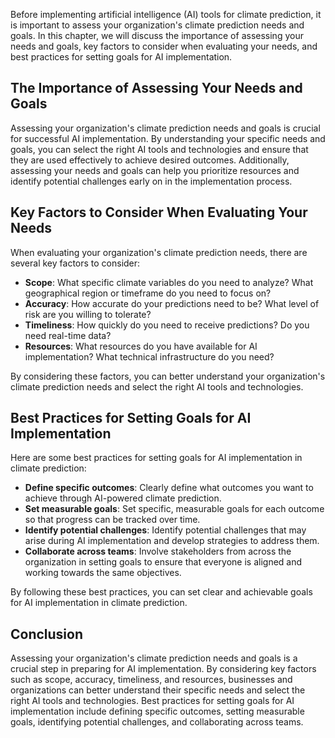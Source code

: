 
Before implementing artificial intelligence (AI) tools for climate prediction, it is important to assess your organization's climate prediction needs and goals. In this chapter, we will discuss the importance of assessing your needs and goals, key factors to consider when evaluating your needs, and best practices for setting goals for AI implementation.

The Importance of Assessing Your Needs and Goals
------------------------------------------------

Assessing your organization's climate prediction needs and goals is crucial for successful AI implementation. By understanding your specific needs and goals, you can select the right AI tools and technologies and ensure that they are used effectively to achieve desired outcomes. Additionally, assessing your needs and goals can help you prioritize resources and identify potential challenges early on in the implementation process.

Key Factors to Consider When Evaluating Your Needs
--------------------------------------------------

When evaluating your organization's climate prediction needs, there are several key factors to consider:

* **Scope**: What specific climate variables do you need to analyze? What geographical region or timeframe do you need to focus on?
* **Accuracy**: How accurate do your predictions need to be? What level of risk are you willing to tolerate?
* **Timeliness**: How quickly do you need to receive predictions? Do you need real-time data?
* **Resources**: What resources do you have available for AI implementation? What technical infrastructure do you need?

By considering these factors, you can better understand your organization's climate prediction needs and select the right AI tools and technologies.

Best Practices for Setting Goals for AI Implementation
------------------------------------------------------

Here are some best practices for setting goals for AI implementation in climate prediction:

* **Define specific outcomes**: Clearly define what outcomes you want to achieve through AI-powered climate prediction.
* **Set measurable goals**: Set specific, measurable goals for each outcome so that progress can be tracked over time.
* **Identify potential challenges**: Identify potential challenges that may arise during AI implementation and develop strategies to address them.
* **Collaborate across teams**: Involve stakeholders from across the organization in setting goals to ensure that everyone is aligned and working towards the same objectives.

By following these best practices, you can set clear and achievable goals for AI implementation in climate prediction.

Conclusion
----------

Assessing your organization's climate prediction needs and goals is a crucial step in preparing for AI implementation. By considering key factors such as scope, accuracy, timeliness, and resources, businesses and organizations can better understand their specific needs and select the right AI tools and technologies. Best practices for setting goals for AI implementation include defining specific outcomes, setting measurable goals, identifying potential challenges, and collaborating across teams.
